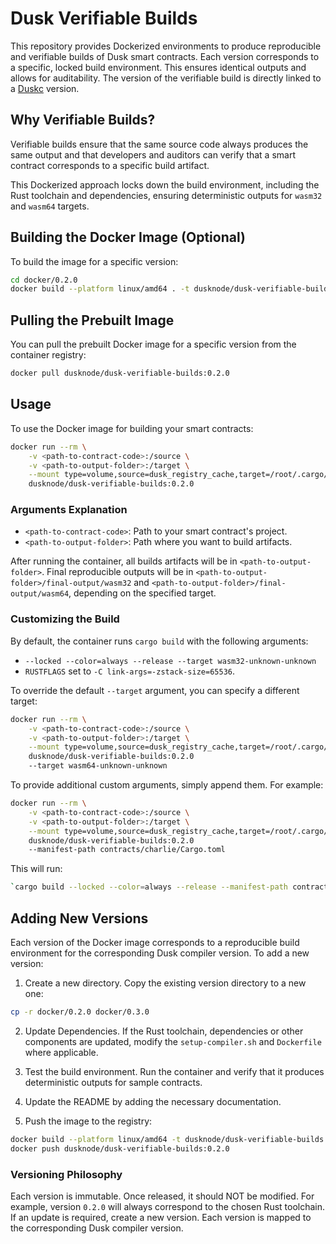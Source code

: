 # Dusk Verifiable Builds

This repository provides Dockerized environments to produce reproducible and
verifiable builds of Dusk smart contracts. Each version corresponds to a
specific, locked build environment. This ensures identical outputs and allows
for auditability. The version of the verifiable build is directly linked to 
a [Duskc](https://github.com/dusk-network/rust/releases) version.

## Why Verifiable Builds?

Verifiable builds ensure that the same source code always produces the same
output and that developers and auditors can verify that a smart contract
corresponds to a specific build artifact.

This Dockerized approach locks down the build environment, including the Rust
toolchain and dependencies, ensuring deterministic outputs for `wasm32` and
`wasm64` targets.

## Building the Docker Image (Optional)

To build the image for a specific version:

```bash
cd docker/0.2.0
docker build --platform linux/amd64 . -t dusknode/dusk-verifiable-builds:0.2.0
```

## Pulling the Prebuilt Image

You can pull the prebuilt Docker image for a specific version from the container
registry:

```bash
docker pull dusknode/dusk-verifiable-builds:0.2.0
```

## Usage

To use the Docker image for building your smart contracts:

```bash
docker run --rm \
    -v <path-to-contract-code>:/source \
    -v <path-to-output-folder>:/target \
    --mount type=volume,source=dusk_registry_cache,target=/root/.cargo/registry \
    dusknode/dusk-verifiable-builds:0.2.0
```

### Arguments Explanation

- `<path-to-contract-code>`: Path to your smart contract's project.
- `<path-to-output-folder>`: Path where you want to build artifacts.

After running the container, all builds artifacts will be in
`<path-to-output-folder>`. Final reproducible outputs will be in
`<path-to-output-folder>/final-output/wasm32` and
`<path-to-output-folder>/final-output/wasm64`, depending on the specified
target.

### Customizing the Build

By default, the container runs `cargo build` with the following arguments:

- `--locked --color=always --release --target wasm32-unknown-unknown`
- `RUSTFLAGS` set to `-C link-args=-zstack-size=65536`.

To override the default `--target` argument, you can specify a different target:

```bash
docker run --rm \
    -v <path-to-contract-code>:/source \
    -v <path-to-output-folder>:/target \
    --mount type=volume,source=dusk_registry_cache,target=/root/.cargo/registry \
    dusknode/dusk-verifiable-builds:0.2.0
    --target wasm64-unknown-unknown
```

To provide additional custom arguments, simply append them. For example:

```bash
docker run --rm \
    -v <path-to-contract-code>:/source \
    -v <path-to-output-folder>:/target \
    --mount type=volume,source=dusk_registry_cache,target=/root/.cargo/registry \
    dusknode/dusk-verifiable-builds:0.2.0
    --manifest-path contracts/charlie/Cargo.toml
```

This will run:

```bash
`cargo build --locked --color=always --release --manifest-path contracts/charlie/Cargo.toml`
```

## Adding New Versions

Each version of the Docker image corresponds to a reproducible build
environment for the corresponding Dusk compiler version. To add a new version:

1. Create a new directory. Copy the existing version directory to a new one:

```bash
cp -r docker/0.2.0 docker/0.3.0
```

2. Update Dependencies. If the Rust toolchain, dependencies or other components
   are updated, modify the `setup-compiler.sh` and `Dockerfile` where
   applicable.

3. Test the build environment. Run the container and verify that it produces
   deterministic outputs for sample contracts.

4. Update the README by adding the necessary documentation.

5. Push the image to the registry:

```bash
docker build --platform linux/amd64 -t dusknode/dusk-verifiable-builds:0.2.0 ./docker/0.2.0
docker push dusknode/dusk-verifiable-builds:0.2.0
```

### Versioning Philosophy

Each version is immutable. Once released, it should NOT be modified. For
example, version `0.2.0` will always correspond to the chosen Rust toolchain. If
an update is required, create a new version. Each version is mapped to the corresponding Dusk compiler version.

